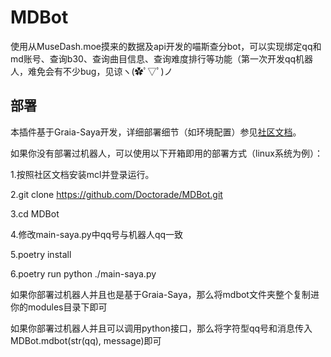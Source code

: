 # MDBot

使用从MuseDash.moe摸来的数据及api开发的喵斯查分bot，可以实现绑定qq和md账号、查询b30、查询曲目信息、查询难度排行等功能（第一次开发qq机器人，难免会有不少bug，见谅ヽ(✿ﾟ▽ﾟ)ノ

## 部署

本插件基于Graia-Saya开发，详细部署细节（如环境配置）参见[社区文档](https://graiax.cn/)。

如果你没有部署过机器人，可以使用以下开箱即用的部署方式（linux系统为例）：

1.按照社区文档安装mcl并登录运行。

2.git clone https://github.com/Doctorade/MDBot.git

3.cd MDBot

4.修改main-saya.py中qq号与机器人qq一致

5.poetry install

6.poetry run python ./main-saya.py

如果你部署过机器人并且也是基于Graia-Saya，那么将mdbot文件夹整个复制进你的modules目录下即可

如果你部署过机器人并且可以调用python接口，那么将字符型qq号和消息传入MDBot.mdbot(str(qq), message)即可
